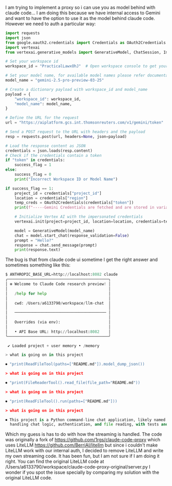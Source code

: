 I am trying to implement a proxy so i can use you as model behind  with claude code...
I am doing this because we have internal access to Gemini and want to have the option to use it as the model behind claude code.
However we need to auth a particular way:
```python
import requests
import json
from google.oauth2.credentials import Credentials as OAuth2Credentials
import vertexai
from vertexai.generative_models import GenerativeModel, ChatSession, Image

# Set your workspace id
workspace_id = "PracticalLawxOhJ"  # Open workspace console to get your workspace_id

# Set your model name, for available model names please refer documentation
model_name = "gemini-2.5-pro-preview-03-25"

# Create a dictionary payload with workspace_id and model_name
payload = {
    "workspace_id": workspace_id,
    "model_name": model_name,
}

# Define the URL for the request
url = "https://aiplatform.gcs.int.thomsonreuters.com/v1/gemini/token"

# Send a POST request to the URL with headers and the payload
resp = requests.post(url, headers=None, json=payload)

# Load the response content as JSON
credentials = json.loads(resp.content)
# Check if the credentials contain a token
if "token" in credentials:
    success_flag = 1
else:
    success_flag = 0
    print("Incorrect Workspace ID or Model Name")

if success_flag == 1:
    project_id = credentials["project_id"]
    location = credentials["region"]
    temp_creds = OAuth2Credentials(credentials["token"])
    print(f"-----Gemini Credentials are fetched and are stored in variables, these are valid till {credentials['expires_on']}-----")

    # Initialize Vertex AI with the impersonated credentials
    vertexai.init(project=project_id, location=location, credentials=temp_creds)

    model = GenerativeModel(model_name)
    chat = model.start_chat(response_validation=False)
    prompt = "Hello?"
    response = chat.send_message(prompt)
    print(response.text)
```
The bug is that from claude code ui sometime I get the right answer and sometimes something like this: 
```python
$ ANTHROPIC_BASE_URL=http://localhost:8082 claude
╭────────────────────────────────────────────╮
│ ✻ Welcome to Claude Code research preview! │
│                                            │
│   /help for help                           │
│                                            │
│   cwd: /Users/a6133790/workspace/llm-chat  │
│                                            │
│   ──────────────────────────────────────── │
│                                            │
│   Overrides (via env):                     │
│                                            │
│   • API Base URL: http://localhost:8082    │
╰────────────────────────────────────────────╯

 ✔ Loaded project + user memory • /memory

> what is going on in this project

⏺ "print(ReadFileTool(paths=["README.md"]).model_dump_json())

> what is going on in this project

⏺ "print(FileReaderTool().read_file(file_path="README.md"))

> what is going on in this project

⏺ "print(ReadFileTool().run(paths=["README.md"]))

> what is going on in this project

⏺ This project is a Python command-line chat application, likely named "chat-gemini", built using Poetry for dependency management. It includes components for
  handling chat logic, authentication, and file reading, with tests and linting/formatting tools (pytest, ruff, black, mypy).
```
Which my guess is has to do with how the streaming is handled.
The code was originally a fork of https://github.com/1rgs/claude-code-proxy which uses LiteLLM https://github.com/BerriAI/litellm
but since i couldn't make LiteLLM work with our internal auth, I decided to remove LiteLLM and write my own streaming code.
It has been fun, but I am not sure if I am doing it right.
You can find the original LiteLLM code at /Users/a6133790/workspace/claude-code-proxy-original/server.py
I wonder if you spot the issue specially by comparing my solution with the original LiteLLM code.